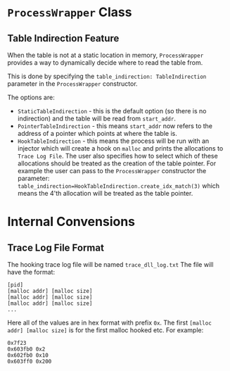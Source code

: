 # `ProcessWrapper` Class
## Table Indirection Feature
When the table is not at a static location in memory,
`ProcessWrapper` provides a way to dynamically decide where to read the table from.

This is done by specifying the `table_indirection: TableIndirection` parameter in the `ProcessWrapper`
constructor.

The options are:
* `StaticTableIndirection` - this is the default option (so there is no indirection) and the table will be read from
    `start_addr`.
* `PointerTableIndirection` - this means `start_addr` now refers to the address of a pointer
    which points at where the table is.
* `HookTableIndirection` - this means the process will be run with an injector which will create
    a hook on `malloc` and prints the allocations to `Trace Log File`.
    The user also specifies how to select which of these allocations should be treated as the creation
    of the table pointer.
    For example the user can pass to the `ProcessWrapper` constructor the parameter:
    `table_indirection=HookTableIndirection.create_idx_match(3)` which means the 4'th
    allocation will be treated as the table pointer.


# Internal Convensions
## Trace Log File Format
The hooking trace log file will be named `trace_dll_log.txt`
The file will have the format:
```
[pid]
[malloc addr] [malloc size]
[malloc addr] [malloc size]
[malloc addr] [malloc size]
...
```

Here all of the values are in hex format with prefix `0x`.
The first `[malloc addr] [malloc size]` is for the first malloc hooked etc.
For example:
```
0x7f23
0x603fb0 0x2
0x602fb0 0x10
0x603ff0 0x200
```